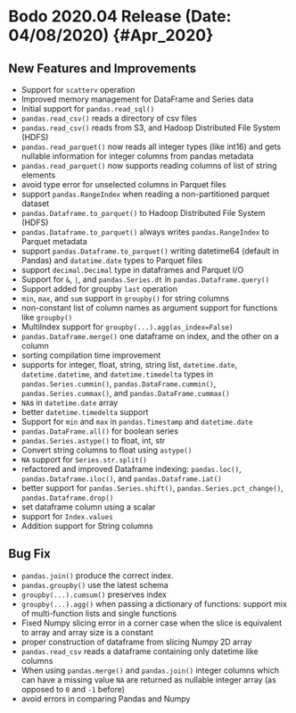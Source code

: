  Bodo 2020.04 Release (Date: 04/08/2020) {#Apr_2020}
========================================

## New Features and Improvements

-   Support for `scatterv` operation
-   Improved memory management for DataFrame and Series data
-   Initial support for `pandas.read_sql()`
-   `pandas.read_csv()` reads a directory of csv files
-   `pandas.read_csv()` reads from S3, and Hadoop Distributed File
    System (HDFS)
-   `pandas.read_parquet()` now reads all integer types (like int16) and
    gets nullable information for integer columns from pandas metadata
-   `pandas.read_parquet()` now supports reading columns of list of
    string elements
-   avoid type error for unselected columns in Parquet files
-   support `pandas.RangeIndex` when reading a non-partitioned parquet
    dataset
-   `pandas.Dataframe.to_parquet()` to Hadoop Distributed File System
    (HDFS)
-   `pandas.Dataframe.to_parquet()` always writes `pandas.RangeIndex` to
    Parquet metadata
-   support `pandas.Dataframe.to_parquet()` writing datetime64 (default
    in Pandas) and `datatime.date` types to Parquet files
-   support `decimal.Decimal` type in dataframes and Parquet I/O
-   Support for `&`, `|`, and `pandas.Series.dt` in
    `pandas.Dataframe.query()`
-   Support added for groupby `last` operation
-   `min`, `max`, and `sum` support in `groupby()` for string columns
-   non-constant list of column names as argument support for functions
    like `groupby()`
-   MultiIndex support for `groupby(...).agg(as_index=False)`
-   `pandas.Dataframe.merge()` one dataframe on index, and the other on
    a column
-   sorting compilation time improvement
-   supports for integer, float, string, string list, `datetime.date`,
    `datetime.datetime`, and `datetime.timedelta` types in
    `pandas.Series.cummin()`, `pandas.DataFrame.cummin()`,
    `pandas.Series.cummax()`, and `pandas.DataFrame.cummax()`
-   `NA`s in `datetime.date` array
-   better `datetime.timedelta` support
-   Support for `min` and `max` in `pandas.Timestamp` and
    `datetime.date`
-   `pandas.DataFrame.all()` for boolean series
-   `pandas.Series.astype()` to float, int, str
-   Convert string columns to float using `astype()`
-   `NA` support for `Series.str.split()`
-   refactored and improved Dataframe indexing: `pandas.loc()`,
    `pandas.Dataframe.iloc()`, and `pandas.Dataframe.iat()`
-   better support for `pandas.Series.shift()`,
    `pandas.Series.pct_change()`, `pandas.Dataframe.drop()`
-   set dataframe column using a scalar
-   support for `Index.values`
-   Addition support for String columns

## Bug Fix

-   `pandas.join()` produce the correct index.
-   `pandas.groupby()` use the latest schema
-   `groupby(...).cumsum()` preserves index
-   `groupby(...).agg()` when passing a dictionary of functions: support
    mix of multi-function lists and single functions
-   Fixed Numpy slicing error in a corner case when the slice is
    equivalent to array and array size is a constant
-   proper construction of dataframe from slicing Numpy 2D array
-   `pandas.read_csv` reads a dataframe containing only datetime like
    columns
-   When using `pandas.merge()` and `pandas.join()` integer columns
    which can have a missing value `NA` are returned as
    nullable integer array (as opposed to `0` and
    `-1` before)
-   avoid errors in comparing Pandas and Numpy
